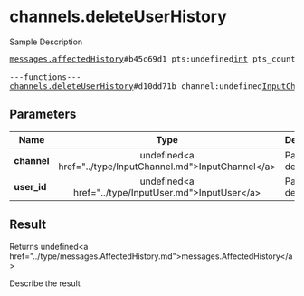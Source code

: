 # channels.deleteUserHistory

Sample Description

<pre>
<a href="../constructor/messages.affectedHistory">messages.affectedHistory</a>#b45c69d1 pts:undefined<a href="../type/int.md">int</a> pts_count:undefined<a href="../type/int.md">int</a> offset:undefined<a href="../type/int.md">int</a> = undefined<a href="../type/messages.AffectedHistory.md">messages.AffectedHistory</a>;

---functions---
<a href="../method/channels.deleteUserHistory.md">channels.deleteUserHistory</a>#d10dd71b channel:undefined<a href="../type/InputChannel.md">InputChannel</a> user_id:undefined<a href="../type/InputUser.md">InputUser</a> = undefined<a href="../type/messages.AffectedHistory.md">messages.AffectedHistory</a>;
</pre>

## Parameters

| Name | Type | Description |
|------|:----:|-------------|
| **channel** | undefined&lt;a href=&#34;../type/InputChannel.md&#34;&gt;InputChannel&lt;/a&gt; | Param description |
| **user_id** | undefined&lt;a href=&#34;../type/InputUser.md&#34;&gt;InputUser&lt;/a&gt; | Param description |

## Result

Returns undefined&lt;a href=&#34;../type/messages.AffectedHistory.md&#34;&gt;messages.AffectedHistory&lt;/a&gt;

Describe the result

